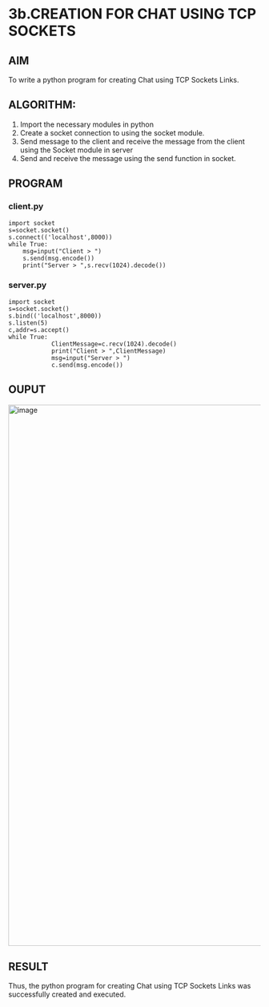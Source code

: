 # 3b.CREATION FOR CHAT USING TCP SOCKETS
## AIM
To write a python program for creating Chat using TCP Sockets Links.
## ALGORITHM:
1. Import the necessary modules in python
2. Create a socket connection to using the socket module.
3. Send message to the client and receive the message from the client using the Socket module in
 server
4. Send and receive the message using the send function in socket.
## PROGRAM
### client.py
```
import socket 
s=socket.socket() 
s.connect(('localhost',8000)) 
while True: 
    msg=input("Client > ") 
    s.send(msg.encode()) 
    print("Server > ",s.recv(1024).decode())
```
### server.py
```
import socket 
s=socket.socket() 
s.bind(('localhost',8000)) 
s.listen(5) 
c,addr=s.accept() 
while True: 
            ClientMessage=c.recv(1024).decode() 
            print("Client > ",ClientMessage) 
            msg=input("Server > ") 
            c.send(msg.encode())
```
## OUPUT

<img width="1920" height="1080" alt="image" src="https://github.com/user-attachments/assets/f1fb9bba-b25f-45d9-8063-0ee5597e349c" />

## RESULT
Thus, the python program for creating Chat using TCP Sockets Links was successfully 
created and executed.
